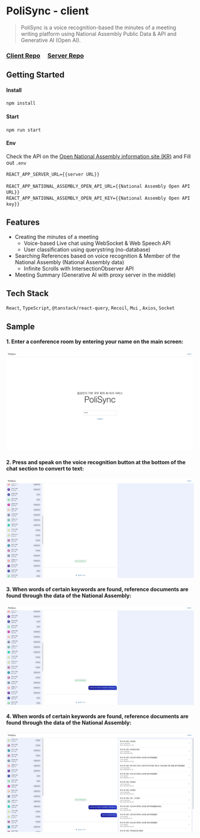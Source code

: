 # PoliSync - client

> PoliSync is a voice recognition-based the minutes of a meeting writing platform using National Assembly Public Data & API and Generative AI (Open AI).

### [Client Repo](https://github.com/jiheon788/polisync-client)&nbsp;&nbsp;&nbsp;&nbsp;&nbsp;[Server Repo](https://github.com/jiheon788/polisync-server)



## Getting Started

#### Install

```
npm install
```

#### Start

```
npm run start
```

#### Env

Check the API on the [Open National Assembly information site (KR)](https://open.assembly.go.kr/portal/openapi/main.do) and Fill out `.env`

```
REACT_APP_SERVER_URL={{server URL}}

REACT_APP_NATIONAL_ASSEMBLY_OPEN_API_URL={{National Assembly Open API URL}}
REACT_APP_NATIONAL_ASSEMBLY_OPEN_API_KEY={{National Assembly Open API key}}
```

## Features

- Creating the minutes of a meeting
  - Voice-based Live chat using WebSocket & Web Speech API
  - User classification using querystring (no-database)
- Searching References based on voice recognition & Member of the National Assembly (National Assembly data)
  - Infinite Scrolls with IntersectionObserver API
- Meeting Summary (Generative AI with proxy server in the middle)

## Tech Stack

`React`, `TypeScript`, `@tanstack/react-query`, `Recoil`, `Mui` , `Axios`, `Socket`

## Sample

#### 1. Enter a conference room by entering your name on the main screen: 

![poli-sample-1](./docs/poli-sample-1.gif)

#### 2. Press and speak on the voice recognition button at the bottom of the chat section to convert to text: 
![poli-sample-2](./docs/poli-sample-2.gif)

#### 3. When words of certain keywords are found, reference documents are found through the data of the National Assembly: 
![poli-sample-3](./docs/poli-sample-3.gif)

#### 4. When words of certain keywords are found, reference documents are found through the data of the National Assembly:
![poli-sample-4](./docs/poli-sample-4.gif)



